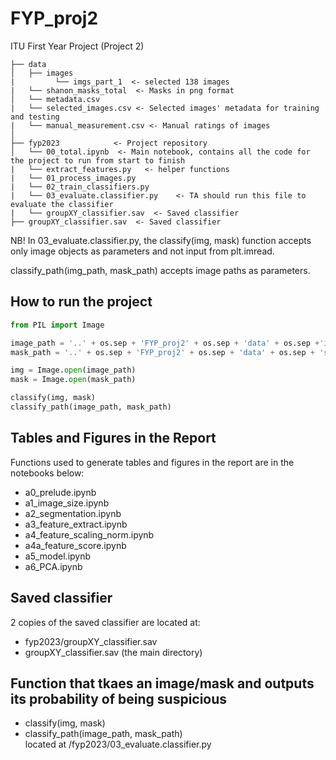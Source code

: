 # FYP_proj2
ITU First Year Project (Project 2)

```
├── data
│   ├── images
|         └── imgs_part_1  <- selected 138 images
|   └── shanon_masks_total  <- Masks in png format      
│   └── metadata.csv   
|   └── selected_images.csv <- Selected images' metadata for training and testing
|   └── manual_measurement.csv <- Manual ratings of images
│
├── fyp2023            <- Project repository
│   └── 00_total.ipynb  <- Main notebook, contains all the code for the project to run from start to finish
|   └── extract_features.py   <- helper functions
|   └── 01_process_images.py
|   └── 02_train_classifiers.py
|   └── 03_evaluate.classifier.py    <- TA should run this file to evaluate the classifier
|   └── groupXY_classifier.sav  <- Saved classifier
├── groupXY_classifier.sav  <- Saved classifier
```

NB! In 03_evaluate.classifier.py, the classify(img, mask) function accepts only image objects as parameters and not input from plt.imread.

classify_path(img_path, mask_path) accepts image paths as parameters.

## How to run the project
```python
from PIL import Image

image_path = '..' + os.sep + 'FYP_proj2' + os.sep + 'data' + os.sep +'images_resized' + os.sep + 'PAT_710_1330_243.PNG'
mask_path = '..' + os.sep + 'FYP_proj2' + os.sep + 'data' + os.sep + 'shanon_masks_total' + os.sep + 'PAT_710_1330_243.PNG'

img = Image.open(image_path)
mask = Image.open(mask_path)

classify(img, mask)
classify_path(image_path, mask_path)
```

## Tables and Figures in the Report
Functions used to generate tables and figures in the report are in the notebooks below:
- a0_prelude.ipynb
- a1_image_size.ipynb
- a2_segmentation.ipynb
- a3_feature_extract.ipynb
- a4_feature_scaling_norm.ipynb
- a4a_feature_score.ipynb
- a5_model.ipynb
- a6_PCA.ipynb

## Saved classifier
2 copies of the saved classifier are located at:
- fyp2023/groupXY_classifier.sav
- groupXY_classifier.sav (the main directory)

## Function that tkaes an image/mask and outputs its probability of being suspicious
- classify(img, mask)
- classify_path(image_path, mask_path)  
located at /fyp2023/03_evaluate.classifier.py